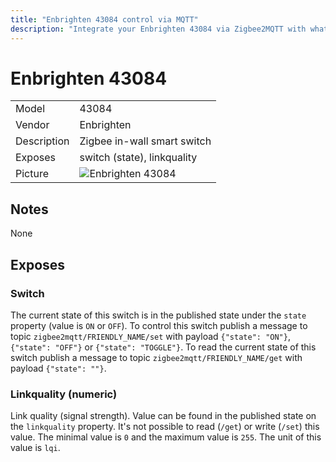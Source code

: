 ```yaml
---
title: "Enbrighten 43084 control via MQTT"
description: "Integrate your Enbrighten 43084 via Zigbee2MQTT with whatever smart home infrastructure you are using without the vendors bridge or gateway."
---
```


<!-- !!!! -->
<!-- ATTENTION: This file is auto-generated through docgen! -->
<!-- You can only edit the "## Notes"-Section. -->
<!-- !!!! -->

# Enbrighten 43084

|     |     |
|-----|-----|
| Model | 43084  |
| Vendor  | Enbrighten  |
| Description | Zigbee in-wall smart switch |
| Exposes | switch (state), linkquality |
| Picture | ![Enbrighten 43084](https://psi-4ward.github.io/zigbee2mqtt.io/images/devices/43084.jpg) |


## Notes

None



## Exposes

### Switch 
The current state of this switch is in the published state under the `state` property (value is `ON` or `OFF`).
To control this switch publish a message to topic `zigbee2mqtt/FRIENDLY_NAME/set` with payload `{"state": "ON"}`, `{"state": "OFF"}` or `{"state": "TOGGLE"}`.
To read the current state of this switch publish a message to topic `zigbee2mqtt/FRIENDLY_NAME/get` with payload `{"state": ""}`.

### Linkquality (numeric)
Link quality (signal strength).
Value can be found in the published state on the `linkquality` property.
It's not possible to read (`/get`) or write (`/set`) this value.
The minimal value is `0` and the maximum value is `255`.
The unit of this value is `lqi`.

